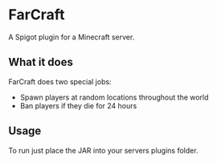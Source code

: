 # FarCraft
A Spigot plugin for a Minecraft server.

## What it does
FarCraft does two special jobs:
 - Spawn players at random locations throughout the world
 - Ban players if they die for 24 hours

## Usage
To run just place the JAR into your servers plugins folder.
